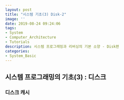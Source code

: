 ```yaml
---
layout: post
title: "시스템 기초(3) Disk-2"
image: ''
date: 2019-08-24 09:24:06
tags: 
- System
- Computer_Architecture
- Tutorials
description: 시스템 프로그래밍과 리버싱의 기본 소양 - Disk편
categories:
- System_Basic
---
```



## 시스템 프로그래밍의 기초(3) : 디스크

### 디스크 캐시

